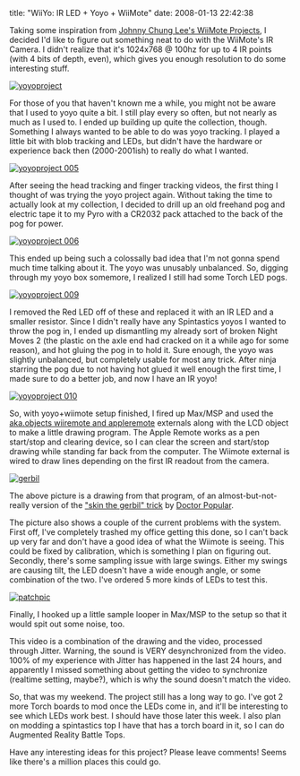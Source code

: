title: "WiiYo: IR LED + Yoyo + WiiMote"
date: 2008-01-13 22:42:38

Taking some inspiration from [Johnny Chung Lee's WiiMote Projects][1], I decided I'd like to figure out something neat to do with the WiiMote's IR Camera. I didn't realize that it's 1024x768 @ 100hz for up to 4 IR points (with 4 bits of depth, even), which gives you enough resolution to do some interesting stuff.

[![yoyoproject][2]][3]

For those of you that haven't known me a while, you might not be aware that I used to yoyo quite a bit. I still play every so often, but not nearly as much as I used to. I ended up building up quite the collection, though. Something I always wanted to be able to do was yoyo tracking. I played a little bit with blob tracking and LEDs, but didn't have the hardware or experience back then (2000-2001ish) to really do what I wanted.

[![yoyoproject 005][4]][5]

After seeing the head tracking and finger tracking videos, the first thing I thought of was trying the yoyo project again. Without taking the time to actually look at my collection, I decided to drill up an old freehand pog and electric tape it to my Pyro with a CR2032 pack attached to the back of the pog for power.

[![yoyoproject 006][6]][7]

This ended up being such a colossally bad idea that I'm not gonna spend much time talking about it. The yoyo was unusably unbalanced. So, digging through my yoyo box somemore, I realized I still had some Torch LED pogs.

[![yoyoproject 009][8]][9]

I removed the Red LED off of these and replaced it with an IR LED and a smaller resistor. Since I didn't really have any Spintastics yoyos I wanted to throw the pog in, I ended up dismantling my already sort of broken Night Moves 2 (the plastic on the axle end had cracked on it a while ago for some reason), and hot gluing the pog in to hold it. Sure enough, the yoyo was slightly unbalanced, but completely usable for most any trick. After ninja starring the pog due to not having hot glued it well enough the first time, I made sure to do a better job, and now I have an IR yoyo!

[![yoyoproject 010][10]][11]

So, with yoyo+wiimote setup finished, I fired up Max/MSP and used the [aka.objects wiiremote and appleremote][12] externals along with the LCD object to make a little drawing program. The Apple Remote works as a pen start/stop and clearing device, so I can clear the screen and start/stop drawing while standing far back from the computer. The Wiimote external is wired to draw lines depending on the first IR readout from the camera.

[![gerbil][13]][14]

The above picture is a drawing from that program, of an almost-but-not-really version of the ["skin the gerbil" trick][15] by [Doctor Popular][16]. 

The picture also shows a couple of the current problems with the system. First off, I've completely trashed my office getting this done, so I can't back up very far and don't have a good idea of what the Wiimote is seeing. This could be fixed by calibration, which is something I plan on figuring out. Secondly, there's some sampling issue with large swings. Either my swings are causing tilt, the LED doesn't have a wide enough angle, or some combination of the two. I've ordered 5 more kinds of LEDs to test this.

[![patchpic][17]][18]

Finally, I hooked up a little sample looper in Max/MSP to the setup so that it would spit out some noise, too.

This video is a combination of the drawing and the video, processed through Jitter. Warning, the sound is VERY desynchronized from the video. 100% of my experience with Jitter has happened in the last 24 hours, and apparently I missed something about getting the video to synchronize (realtime setting, maybe?), which is why the sound doesn't match the video.

So, that was my weekend. The project still has a long way to go. I've got 2 more Torch boards to mod once the LEDs come in, and it'll be interesting to see which LEDs work best. I should have those later this week. I also plan on modding a spintastics top I have that has a torch board in it, so I can do Augmented Reality Battle Tops. 

Have any interesting ideas for this project? Please leave comments! Seems like there's a million places this could go. 

   [1]: http://www.cs.cmu.edu/~johnny/projects/wii/
   [2]: http://farm3.static.flickr.com/2380/2192046336_40962cb9bc.jpg
   [3]: http://www.flickr.com/photos/qdot76367/2192046336/ (yoyoproject by qdot76367, on Flickr)
   [4]: http://farm3.static.flickr.com/2239/2191251499_bd418c6510.jpg
   [5]: http://www.flickr.com/photos/qdot76367/2191251499/ (yoyoproject 005 by qdot76367, on Flickr)
   [6]: http://farm3.static.flickr.com/2415/2192039408_30013b1db0.jpg
   [7]: http://www.flickr.com/photos/qdot76367/2192039408/ (yoyoproject 006 by qdot76367, on Flickr)
   [8]: http://farm3.static.flickr.com/2277/2192039620_3792f6a831.jpg
   [9]: http://www.flickr.com/photos/qdot76367/2192039620/ (yoyoproject 009 by qdot76367, on Flickr)
   [10]: http://farm3.static.flickr.com/2025/2192039668_8ddc30c628.jpg
   [11]: http://www.flickr.com/photos/qdot76367/2192039668/ (yoyoproject 010 by qdot76367, on Flickr)
   [12]: http://www.iamas.ac.jp/~aka/max/
   [13]: http://farm3.static.flickr.com/2028/2187280106_abb8570bf4.jpg
   [14]: http://www.flickr.com/photos/qdot76367/2187280106/ (gerbil by qdot76367, on Flickr)
   [15]: http://sector_y.yoyoing.com/Tricks/String_Tricks/Skin_the_Gerbil/Skin_the_Gerbil.htm
   [16]: http://www.doctorpopular.com
   [17]: http://farm3.static.flickr.com/2228/2190430077_16ae778335.jpg
   [18]: http://www.flickr.com/photos/qdot76367/2190430077/ (patchpic by qdot76367, on Flickr)

